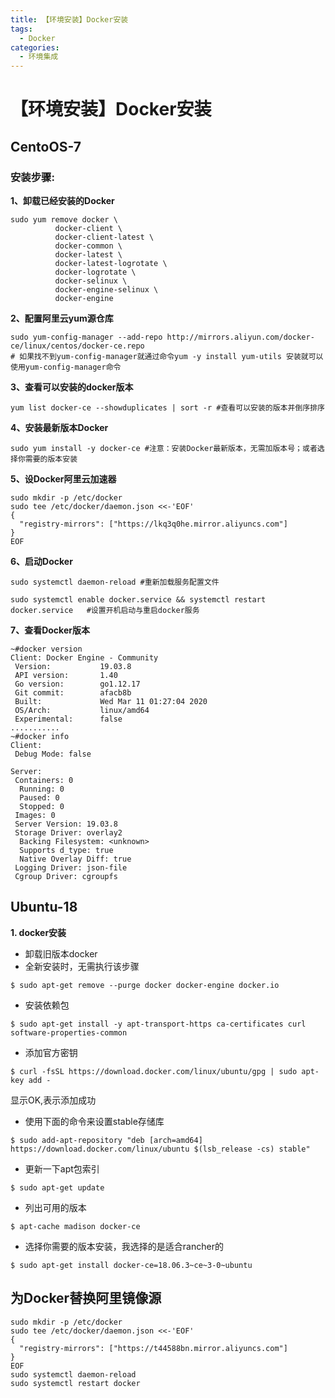 ```yaml
---
title: 【环境安装】Docker安装
tags:
  - Docker
categories:
  - 环境集成
---
```

# 【环境安装】Docker安装

## CentoOS-7

### 安装步骤:

**1、卸载已经安装的Docker**

```shell
sudo yum remove docker \
          docker-client \
          docker-client-latest \
          docker-common \
          docker-latest \
          docker-latest-logrotate \
          docker-logrotate \
          docker-selinux \
          docker-engine-selinux \
          docker-engine
```

**2、配置阿里云yum源仓库**

```shell
sudo yum-config-manager --add-repo http://mirrors.aliyun.com/docker-ce/linux/centos/docker-ce.repo 
# 如果找不到yum-config-manager就通过命令yum -y install yum-utils 安装就可以使用yum-config-manager命令
```

**3、查看可以安装的docker版本**

```shell
yum list docker-ce --showduplicates | sort -r #查看可以安装的版本并倒序排序
```

**4、安装最新版本Docker**

```shell
sudo yum install -y docker-ce #注意：安装Docker最新版本，无需加版本号；或者选择你需要的版本安装
```

**5、设Docker阿里云加速器**

```shell
sudo mkdir -p /etc/docker
sudo tee /etc/docker/daemon.json <<-'EOF'
{
  "registry-mirrors": ["https://lkq3q0he.mirror.aliyuncs.com"]
}
EOF
```

**6、启动Docker**

```shell
sudo systemctl daemon-reload #重新加载服务配置文件

sudo systemctl enable docker.service && systemctl restart docker.service   #设置开机启动与重启docker服务
```

**7、查看Docker版本**

```shell
~#docker version
Client: Docker Engine - Community
 Version:           19.03.8
 API version:       1.40
 Go version:        go1.12.17
 Git commit:        afacb8b
 Built:             Wed Mar 11 01:27:04 2020
 OS/Arch:           linux/amd64
 Experimental:      false
...........
~#docker info
Client:
 Debug Mode: false

Server:
 Containers: 0
  Running: 0
  Paused: 0
  Stopped: 0
 Images: 0
 Server Version: 19.03.8
 Storage Driver: overlay2
  Backing Filesystem: <unknown>
  Supports d_type: true
  Native Overlay Diff: true
 Logging Driver: json-file
 Cgroup Driver: cgroupfs
```

## Ubuntu-18

**1. docker安装**

- 卸载旧版本docker
- 全新安装时，无需执行该步骤

```shell
$ sudo apt-get remove --purge docker docker-engine docker.io
```

- 安装依赖包

```shell
$ sudo apt-get install -y apt-transport-https ca-certificates curl software-properties-common
```

- 添加官方密钥

```shell
$ curl -fsSL https://download.docker.com/linux/ubuntu/gpg | sudo apt-key add -
```

显示OK,表示添加成功

- 使用下面的命令来设置stable存储库

```shell
$ sudo add-apt-repository "deb [arch=amd64] https://download.docker.com/linux/ubuntu $(lsb_release -cs) stable"
```

- 更新一下apt包索引

```shell
$ sudo apt-get update
```

- 列出可用的版本

```shell
$ apt-cache madison docker-ce
```

- 选择你需要的版本安装，我选择的是适合rancher的

```shell
$ sudo apt-get install docker-ce=18.06.3~ce~3-0~ubuntu
```

## 为Docker替换阿里镜像源

```shell
sudo mkdir -p /etc/docker
sudo tee /etc/docker/daemon.json <<-'EOF'
{
  "registry-mirrors": ["https://t44588bn.mirror.aliyuncs.com"]
}
EOF
sudo systemctl daemon-reload
sudo systemctl restart docker
```

